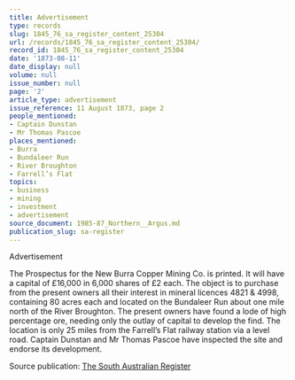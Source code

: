 ```yaml
---
title: Advertisement
type: records
slug: 1845_76_sa_register_content_25304
url: /records/1845_76_sa_register_content_25304/
record_id: 1845_76_sa_register_content_25304
date: '1873-08-11'
date_display: null
volume: null
issue_number: null
page: '2'
article_type: advertisement
issue_reference: 11 August 1873, page 2
people_mentioned:
- Captain Dunstan
- Mr Thomas Pascoe
places_mentioned:
- Burra
- Bundaleer Run
- River Broughton
- Farrell’s Flat
topics:
- business
- mining
- investment
- advertisement
source_document: 1985-87_Northern__Argus.md
publication_slug: sa-register
---
```


Advertisement

The Prospectus for the New Burra Copper Mining Co. is printed.  It will have a capital of £16,000 in 6,000 shares of £2 each.  The object is to purchase from the present owners all their interest in mineral licences 4821 & 4998, containing 80 acres each and located on the Bundaleer Run  about one mile north of the River Broughton.  The present owners have found a lode of high percentage ore, needing only the outlay of capital to develop the find.  The location is only 25 miles from the Farrell’s Flat railway station via a level road.  Captain Dunstan and Mr Thomas Pascoe have inspected the site and endorse its development.

Source publication: [The South Australian Register](/publications/sa-register/)
